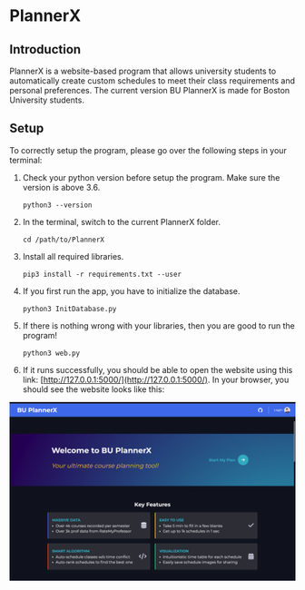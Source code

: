 # PlannerX

## Introduction

PlannerX is a website-based program that allows university students to automatically create custom schedules to meet their class requirements and personal preferences. The current version BU PlannerX is made for Boston University students.

## Setup

To correctly setup the program, please go over the following steps in your terminal:

1. Check your python version before setup the program. Make sure the version is above 3.6.

   ```
   python3 --version
   ```
2. In the terminal, switch to the current PlannerX folder.

   ```
   cd /path/to/PlannerX
   ```
3. Install all required libraries.

   ```
   pip3 install -r requirements.txt --user
   ```
4. If you first run the app, you have to initialize the database.

   ```
   python3 InitDatabase.py
   ```
5. If there is nothing wrong with your libraries, then you are good to run the program!

   ```
   python3 web.py
   ```
6. If it runs successfully, you should be able to open the website using this link: [http://127.0.0.1:5000/](http://127.0.0.1:5000/). In your browser, you should see the website looks like this:

![schedule](./webpage.png)
